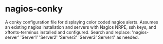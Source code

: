 # nagios-conky
A conky configuration file for displaying color coded nagios alerts.
Assumes an existing nagios installation and servers with Nagios NRPE, ssh keys, and xftonts-terminus installed and configured.
Search and replace: 'nagios-server' 'Server1' 'Server2' 'Server2' 'Server3' Server4' as needed.

